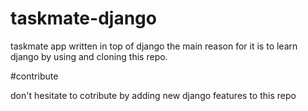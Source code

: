 # taskmate-django
taskmate app written in top of django the main reason for it is to learn django by using and cloning this repo.

#contribute

don't hesitate to cotribute by adding new django features to this repo
